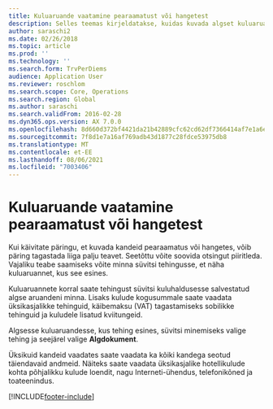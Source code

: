 ```yaml
---
title: Kuluaruande vaatamine pearaamatust või hangetest
description: Selles teemas kirjeldatakse, kuidas kuvada algset kuluaruannet, mis tehingut sisaldas.
author: saraschi2
ms.date: 02/26/2018
ms.topic: article
ms.prod: ''
ms.technology: ''
ms.search.form: TrvPerDiems
audience: Application User
ms.reviewer: roschlom
ms.search.scope: Core, Operations
ms.search.region: Global
ms.author: saraschi
ms.search.validFrom: 2016-02-28
ms.dyn365.ops.version: AX 7.0.0
ms.openlocfilehash: 8d660d372bf4421da21b42889cfc62cd62df7366414af7e1a6efe4747033a29b
ms.sourcegitcommit: 7f8d1e7a16af769adb43d1877c28fdce53975db8
ms.translationtype: MT
ms.contentlocale: et-EE
ms.lasthandoff: 08/06/2021
ms.locfileid: "7003406"
---
```

# <a name="view-an-expense-report-from-general-ledger-or-procurement-and-sourcing"></a>Kuluaruande vaatamine pearaamatust või hangetest

Kui käivitate päringu, et kuvada kandeid pearaamatus või hangetes, võib päring tagastada liiga palju teavet. Seetõttu võite soovida otsingut piiritleda. Vajaliku teabe saamiseks võite minna süvitsi tehingusse, et näha kuluaruannet, kus see esines.

Kuluaruannete korral saate tehingust süvitsi kuluhaldusesse salvestatud algse aruandeni minna. Lisaks kulude kogusummale saate vaadata üksikasjalikke tehinguid, käibemaksu (VAT) tagastamiseks sobilikke tehinguid ja kuludele lisatud kviitungeid.

Algsesse kuluaruandesse, kus tehing esines, süvitsi minemiseks valige tehing ja seejärel valige **Algdokument**.

Üksikuid kandeid vaadates saate vaadata ka kõiki kandega seotud täiendavaid andmeid. Näiteks saate vaadata üksikasjalike hotellikulude kohta põhjalikku kulude loendit, nagu Interneti-ühendus, telefonikõned ja toateenindus.


[!INCLUDE[footer-include](../includes/footer-banner.md)]